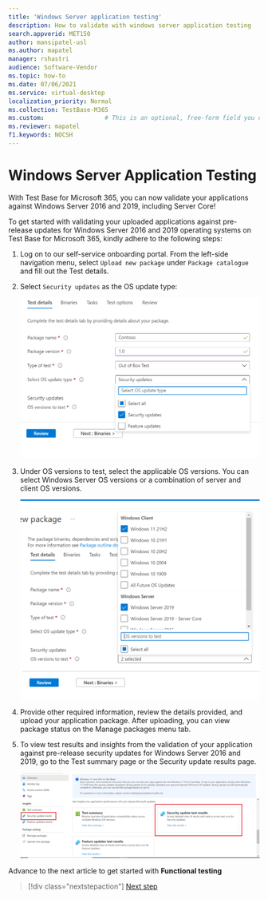 ```yaml
---
title: 'Windows Server application testing'
description: How to validate with windows server application testing
search.appverid: MET150
author: mansipatel-usl
ms.author: mapatel
manager: rshastri
audience: Software-Vendor
ms.topic: how-to
ms.date: 07/06/2021
ms.service: virtual-desktop
localization_priority: Normal
ms.collection: TestBase-M365
ms.custom:                 # This is an optional, free-form field you can use to define your own collection of articles. If you have more than one value, format as a bulleted list. This field truncates to something like 144 characters (inclusive of spaces) so keep it short.
ms.reviewer: mapatel
f1.keywords: NOCSH
---
```

# Windows Server Application Testing

With Test Base for Microsoft 365, you can now validate your applications against Windows Server 2016 and 2019, including Server Core!

To get started with validating your uploaded applications against pre-release updates for Windows Server 2016 and 2019 operating systems on Test Base for Microsoft 365, kindly adhere to the following steps:

1. Log on to our self-service onboarding portal. From the left-side navigation menu, select `Upload new package` under `Package catalogue` and fill out the Test details.

2. Select `Security updates` as the OS update type:

   ![Select security updates.](Media/selecting-security-updates.png)

3. Under OS versions to test, select the applicable OS versions. You can select Windows Server OS versions or a combination of server and client OS versions.

   ![Select OS version.](Media/selecting-OS-versions.png)

4. Provide other required information, review the details provided, and upload your application package. After uploading, you can view package status on the Manage packages menu tab.

5. To view test results and insights from the validation of your application against pre-release security updates for Windows Server 2016 and 2019, go to the Test summary page or the Security update results page.

   ![View test results.](Media/access-test-results.png)

Advance to the next article to get started with **Functional testing**
> [!div class="nextstepaction"]
> [Next step](functional.md)
